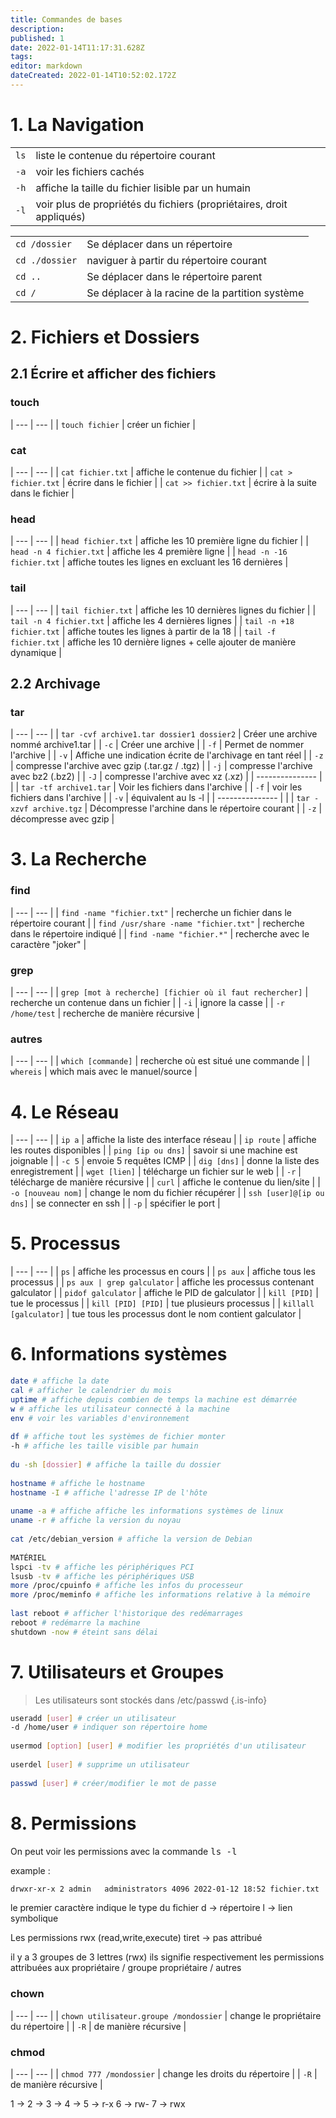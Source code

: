 ```yaml
---
title: Commandes de bases
description: 
published: 1
date: 2022-01-14T11:17:31.628Z
tags: 
editor: markdown
dateCreated: 2022-01-14T10:52:02.172Z
---
```


# 1. La Navigation
|     |     |
| --- | --- |
| `ls` | liste le contenue du répertoire courant |
| `-a` | voir les fichiers cachés |
| `-h` | affiche la taille du fichier lisible par un humain |
| `-l` | voir plus de propriétés du fichiers (propriétaires, droit appliqués) |
 
 
|     |     |
| --- | --- |
| `cd /dossier` | Se déplacer dans un répertoire |
| `cd ./dossier` | naviguer à partir du répertoire courant |
| `cd ..` | Se déplacer dans le répertoire parent |
| `cd /` | Se déplacer à la racine de la partition système |
 
# 2. Fichiers et Dossiers
## 2.1 Écrire et afficher des fichiers
 
### touch
| --- | --- |
| `touch fichier` | créer un fichier |
 
### cat
 
| --- | --- |
| `cat fichier.txt` | affiche le contenue du fichier |
| `cat > fichier.txt` | écrire dans le fichier |
| `cat >> fichier.txt` | écrire à la suite dans le fichier |
 
 
### head
| --- | --- |
| `head fichier.txt` | affiche les 10 première ligne du fichier |
| `head -n 4 fichier.txt` | affiche les 4 première ligne |
| `head -n -16 fichier.txt` | affiche toutes les lignes en excluant les 16 dernières |
 
 
### tail
| --- | --- |
| `tail fichier.txt` | affiche les 10 dernières lignes du fichier |
| `tail -n 4 fichier.txt` | affiche les 4 dernières lignes |
| `tail -n +18 fichier.txt` | affiche toutes les lignes à partir de la 18 |
| `tail -f fichier.txt` | affiche les 10 dernière lignes + celle ajouter de manière dynamique |
 
## 2.2 Archivage
### tar
| --- | --- |
| `tar -cvf archive1.tar dossier1 dossier2` | Créer une archive nommé archive1.tar |
| `-c` | Créer une archive |
| `-f` | Permet de nommer l'archive |
| `-v` | Affiche une indication écrite de l'archivage en tant réel |
| `-z` | compresse l'archive avec gzip (.tar.gz / .tgz) |
| `-j` | compresse l'archive avec bz2 (.bz2) |
| `-J` | compresse l'archive avec xz (.xz) |
| --------------- |  |
| `tar -tf archive1.tar` | Voir les fichiers dans l'archive |
| `-f` | voir les fichiers dans l'archive |
| `-v` | équivalent au ls -l |
| --------------- |  |
| `tar -xzvf archive.tgz` | Décompresse l'archine dans le répertoire courant |
| `-z` | décompresse avec gzip |
 
# 3. La Recherche
### find
| --- | --- |
| `find -name "fichier.txt"` | recherche un fichier dans le répertoire courant |
| `find /usr/share -name "fichier.txt"` | recherche dans le répertoire indiqué |
| `find -name "fichier.*"` | recherche avec le caractère "joker" |
 
 
### grep
| --- | --- |
| `grep [mot à recherche] [fichier où il faut rechercher]` | recherche un contenue dans un fichier |
| `-i` | ignore la casse |
| `-r /home/test` | recherche de manière récursive |
 
 
### autres
| --- | --- |
| `which [commande]` | recherche où est situé une commande |
| `whereis` | which mais avec le manuel/source |
 
 
# 4. Le Réseau
| --- | --- |
| `ip a` | affiche la liste des interface réseau |
| `ip route` | affiche les routes disponibles |
| `ping [ip ou dns]` | savoir si une machine est joignable  |
| `-c 5` | envoie 5 requêtes ICMP |
| `dig [dns]` | donne la liste des enregistrement |
| `wget [lien]` | télécharge un fichier sur le web |
| `-r` | télécharge de manière récursive |
| `curl` | affiche le contenue du lien/site |
| `-o [nouveau nom]` | change le nom du fichier récupérer |
| `ssh [user]@[ip ou dns]` | se connecter en ssh |
| `-p` | spécifier le port |
 
# 5. Processus
| --- | --- |
| `ps` | affiche les processus en cours |
| `ps aux` | affiche tous les processus |
| `ps aux | grep galculator` | affiche les processus contenant galculator |
| `pidof galculator` | affiche le PID de galculator |
| `kill [PID]` | tue le processus |
| `kill [PID] [PID]` | tue plusieurs processus |
| `killall [galculator]` | tue tous les processus dont le nom contient galculator |
 
# 6. Informations systèmes
```bash
date # affiche la date
cal # afficher le calendrier du mois
uptime # affiche depuis combien de temps la machine est démarrée
w # affiche les utilisateur connecté à la machine
env # voir les variables d'environnement
 
df # affiche tout les systèmes de fichier monter
-h # affiche les taille visible par humain
 
du -sh [dossier] # affiche la taille du dossier
 
hostname # affiche le hostname
hostname -I # affiche l'adresse IP de l'hôte
 
uname -a # affiche affiche les informations systèmes de linux
uname -r # affiche la version du noyau
 
cat /etc/debian_version # affiche la version de Debian
 
MATÉRIEL
lspci -tv # affiche les périphériques PCI
lsusb -tv # affiche les périphériques USB
more /proc/cpuinfo # affiche les infos du processeur
more /proc/meminfo # affiche les informations relative à la mémoire
 
last reboot # afficher l'historique des redémarrages
reboot # redémarre la machine
shutdown -now # éteint sans délai
```
 
# 7. Utilisateurs et Groupes
> Les utilisateurs sont stockés dans /etc/passwd
{.is-info}
 
```bash
useradd [user] # créer un utilisateur
-d /home/user # indiquer son répertoire home
 
usermod [option] [user] # modifier les propriétés d'un utilisateur
 
userdel [user] # supprime un utilisateur
 
passwd [user] # créer/modifier le mot de passe
```
 
# 8. Permissions
On peut voir les permissions avec la commande <kbd>ls -l</kbd>
 
example : 
```bash
drwxr-xr-x 2 admin   administrators 4096 2022-01-12 18:52 fichier.txt
```
le premier caractère indique le type du fichier
d -> répertoire
l -> lien symbolique
 
Les permissions rwx (read,write,execute)
tiret -> pas attribué
 
il y a 3 groupes de 3 lettres (rwx)
ils signifie respectivement les permissions attribuées aux propriétaire / groupe propriétaire / autres
 
### chown
| --- | --- |
| `chown utilisateur.groupe /mondossier` | change le propriétaire du répertoire |
| `-R` | de manière récursive |
 
 
### chmod
| --- | --- |
| `chmod 777 /mondossier` | change les droits du répertoire |
| `-R` | de manière récursive |
 
1 ->
2 ->
3 ->
4 ->
5 -> r-x
6 -> rw-
7 -> rwx